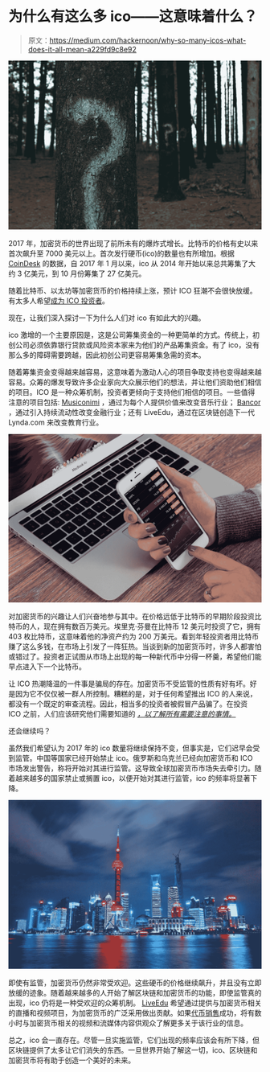 # 为什么有这么多 ico——这意味着什么？

> 原文：<https://medium.com/hackernoon/why-so-many-icos-what-does-it-all-mean-a229fd9c8e92>

![](img/e17d6ceec1a8277e2332ba028329a2de.png)

2017 年，加密货币的世界出现了前所未有的爆炸式增长。比特币的价格有史以来首次飙升至 7000 美元以上。首次发行硬币(ico)的数量也有所增加。根据 [CoinDesk](https://www.coindesk.com/ico-tracker/) 的数据，自 2017 年 1 月以来，ico 从 2014 年开始以来总共筹集了大约 3 亿美元，到 10 月份筹集了 27 亿美元。

随着比特币、以太坊等加密货币的价格持续上涨，预计 ICO 狂潮不会很快放缓。有太多人希望[成为 ICO 投资者](/liveedu-ico/how-to-become-an-ico-investor-654ab831d7ac)。

现在，让我们深入探讨一下为什么人们对 ico 有如此大的兴趣。

ico 激增的一个主要原因是，这是公司筹集资金的一种更简单的方式。传统上，初创公司必须依靠银行贷款或风险资本家来为他们的产品筹集资金。有了 ico，没有那么多的障碍需要跨越，因此初创公司更容易筹集急需的资本。

随着筹集资金变得越来越容易，这意味着为激动人心的项目争取支持也变得越来越容易。众筹的爆发导致许多企业家向大众展示他们的想法，并让他们资助他们相信的项目。ICO 是一种众筹机制，投资者更倾向于支持他们相信的项目。一些值得注意的项目包括: [Musiconimi](https://cofound.it/en/projects/musiconomi/) ，通过为每个人提供价值来改变音乐行业； [Bancor](https://www.bancor.network/) ，通过引入持续流动性改变金融行业；还有 LiveEdu，通过在区块链创造下一代 Lynda.com 来改变教育行业。

![](img/981dfdc3bd1d4e8ef99fd2bd7364cff2.png)

对加密货币的兴趣让人们兴奋地参与其中。在价格远低于比特币的早期阶段投资比特币的人，现在拥有数百万美元。埃里克·芬曼在比特币 12 美元时投资了它，拥有 403 枚比特币，这意味着他的净资产约为 200 万美元。看到年轻投资者用比特币赚了这么多钱，在市场上引发了一阵狂热。当谈到新的加密货币时，许多人都害怕或错过了。投资者正试图从市场上出现的每一种新代币中分得一杯羹，希望他们能早点进入下一个比特币。

让 ICO 热潮降温的一件事是骗局的存在。加密货币不受监管的性质有好有坏。好是因为它不仅仅被一群人所控制。糟糕的是，对于任何希望推出 ICO 的人来说，都没有一个既定的审查流程。因此，相当多的投资者被假冒产品骗了。在投资 ICO 之前，人们应该研究他们需要知道的 [*，以了解所有需要注意的事情。*](/liveedu-ico/what-wall-street-investors-should-look-for-before-investing-in-an-ico-7818af2c92f2)

还会继续吗？

虽然我们希望认为 2017 年的 ico 数量将继续保持不变，但事实是，它们迟早会受到监管。中国等国家已经开始禁止 ico。俄罗斯和乌克兰已经向加密货币和 ICO 市场发出警告，称将开始对其进行监管。这导致全球加密货币市场失去牵引力。随着越来越多的国家禁止或搁置 ico，以便开始对其进行监管，ico 的频率将显著下降。

![](img/3e5fce6819d7e24c9563f37296378a42.png)

即使有监管，加密货币仍然非常受欢迎。这些硬币的价格继续飙升，并且没有立即放缓的迹象。随着越来越多的人开始了解区块链和加密货币的功能，即使监管真的出现，ico 仍将是一种受欢迎的众筹机制。 [LiveEdu](https://www.liveedu.tv/) 希望通过提供与加密货币相关的直播和视频项目，为加密货币的广泛采用做出贡献。如果[代币销售](https://tokensale.liveedu.tv/)成功，将有数小时与加密货币相关的视频和流媒体内容供观众了解更多关于该行业的信息。

总之，ico 会一直存在。尽管一旦实施监管，它们出现的频率应该会有所下降，但区块链提供了太多让它们消失的东西。一旦世界开始了解这一切，ico、区块链和加密货币将有助于创造一个美好的未来。